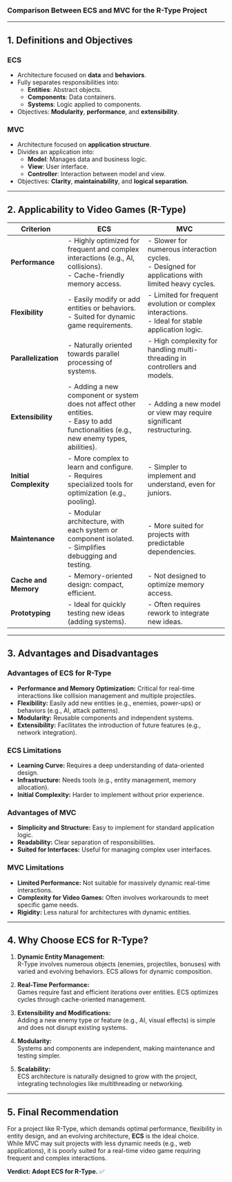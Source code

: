 ### Comparison Between ECS and MVC for the R-Type Project

---

## **1. Definitions and Objectives**

### **ECS**
- Architecture focused on **data** and **behaviors**.
- Fully separates responsibilities into:
  - **Entities**: Abstract objects.
  - **Components**: Data containers.
  - **Systems**: Logic applied to components.
- Objectives: **Modularity**, **performance**, and **extensibility**.

### **MVC**
- Architecture focused on **application structure**.
- Divides an application into:
  - **Model**: Manages data and business logic.
  - **View**: User interface.
  - **Controller**: Interaction between model and view.
- Objectives: **Clarity**, **maintainability**, and **logical separation**.

---

## **2. Applicability to Video Games (R-Type)**

| Criterion                  | **ECS**                                   | **MVC**                                   |
|----------------------------|-------------------------------------------|-------------------------------------------|
| **Performance**            | - Highly optimized for frequent and complex interactions (e.g., AI, collisions).<br>- Cache-friendly memory access. | - Slower for numerous interaction cycles.<br>- Designed for applications with limited heavy cycles. |
| **Flexibility**            | - Easily modify or add entities or behaviors.<br>- Suited for dynamic game requirements. | - Limited for frequent evolution or complex interactions.<br>- Ideal for stable application logic. |
| **Parallelization**        | - Naturally oriented towards parallel processing of systems. | - High complexity for handling multi-threading in controllers and models. |
| **Extensibility**          | - Adding a new component or system does not affect other entities.<br>- Easy to add functionalities (e.g., new enemy types, abilities). | - Adding a new model or view may require significant restructuring. |
| **Initial Complexity**     | - More complex to learn and configure.<br>- Requires specialized tools for optimization (e.g., pooling). | - Simpler to implement and understand, even for juniors. |
| **Maintenance**            | - Modular architecture, with each system or component isolated.<br>- Simplifies debugging and testing. | - More suited for projects with predictable dependencies. |
| **Cache and Memory**       | - Memory-oriented design: compact, efficient. | - Not designed to optimize memory access. |
| **Prototyping**            | - Ideal for quickly testing new ideas (adding systems). | - Often requires rework to integrate new ideas. |

---

## **3. Advantages and Disadvantages**

### **Advantages of ECS for R-Type**
- **Performance and Memory Optimization:** Critical for real-time interactions like collision management and multiple projectiles.
- **Flexibility:** Easily add new entities (e.g., enemies, power-ups) or behaviors (e.g., AI, attack patterns).
- **Modularity:** Reusable components and independent systems.
- **Extensibility:** Facilitates the introduction of future features (e.g., network integration).

### **ECS Limitations**
- **Learning Curve:** Requires a deep understanding of data-oriented design.
- **Infrastructure:** Needs tools (e.g., entity management, memory allocation).
- **Initial Complexity:** Harder to implement without prior experience.

### **Advantages of MVC**
- **Simplicity and Structure:** Easy to implement for standard application logic.
- **Readability:** Clear separation of responsibilities.
- **Suited for Interfaces:** Useful for managing complex user interfaces.

### **MVC Limitations**
- **Limited Performance:** Not suitable for massively dynamic real-time interactions.
- **Complexity for Video Games:** Often involves workarounds to meet specific game needs.
- **Rigidity:** Less natural for architectures with dynamic entities.

---

## **4. Why Choose ECS for R-Type?**

1. **Dynamic Entity Management:**  
   R-Type involves numerous objects (enemies, projectiles, bonuses) with varied and evolving behaviors. ECS allows for dynamic composition.

2. **Real-Time Performance:**  
   Games require fast and efficient iterations over entities. ECS optimizes cycles through cache-oriented management.

3. **Extensibility and Modifications:**  
   Adding a new enemy type or feature (e.g., AI, visual effects) is simple and does not disrupt existing systems.

4. **Modularity:**  
   Systems and components are independent, making maintenance and testing simpler.

5. **Scalability:**  
   ECS architecture is naturally designed to grow with the project, integrating technologies like multithreading or networking.

---

## **5. Final Recommendation**

For a project like R-Type, which demands optimal performance, flexibility in entity design, and an evolving architecture, **ECS** is the ideal choice.  
While MVC may suit projects with less dynamic needs (e.g., web applications), it is poorly suited for a real-time video game requiring frequent and complex interactions.

**Verdict: Adopt ECS for R-Type.** ✅


